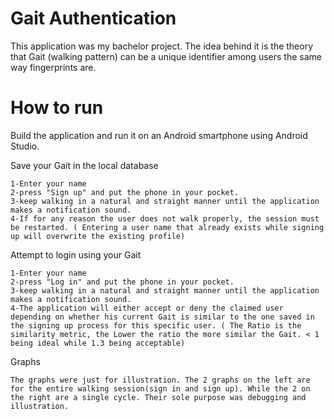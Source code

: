 # Gait Authentication
This application was my bachelor project. The idea behind it is the theory that Gait (walking pattern) can be a unique identifier among users the same way fingerprints are.

# How to run

Build the application and run it on an Android smartphone using Android Studio.


Save your Gait in the local database
```
1-Enter your name
2-press "Sign up" and put the phone in your pocket.
3-keep walking in a natural and straight manner until the application makes a notification sound.
4-If for any reason the user does not walk properly, the session must be restarted. ( Entering a user name that already exists while signing up will overwrite the existing profile)
```

Attempt to login using your Gait
```
1-Enter your name
2-press "Log in" and put the phone in your pocket.
3-keep walking in a natural and straight manner until the application makes a notification sound.
4-The application will either accept or deny the claimed user depending on whether his current Gait is similar to the one saved in the signing up process for this specific user. ( The Ratio is the similarity metric, the Lower the ratio the more similar the Gait. < 1 being ideal while 1.3 being acceptable)
```

Graphs
```
The graphs were just for illustration. The 2 graphs on the left are for the entire walking session(sign in and sign up). While the 2 on the right are a single cycle. Their sole purpose was debugging and illustration.
```
